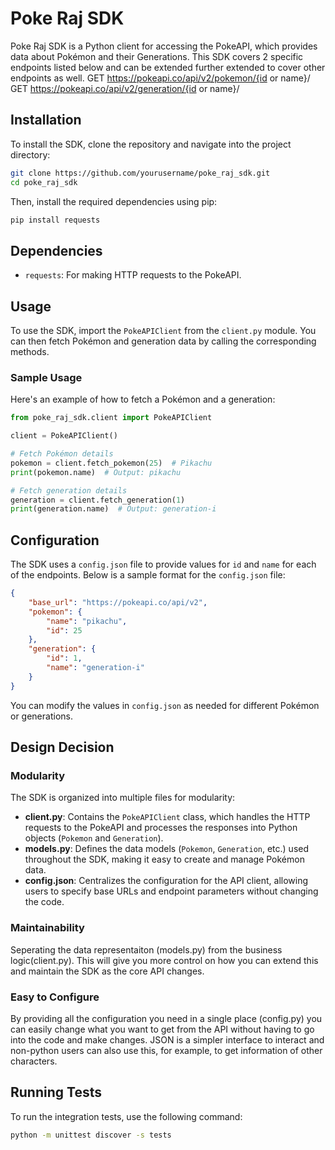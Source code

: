 # Poke Raj SDK

Poke Raj SDK is a Python client for accessing the PokeAPI, which provides data about Pokémon and their Generations. This SDK covers 2 specific endpoints listed below and can be extended further extended to cover other endpoints as well. 
GET https://pokeapi.co/api/v2/pokemon/{id or name}/
GET https://pokeapi.co/api/v2/generation/{id or name}/

## Installation

To install the SDK, clone the repository and navigate into the project directory:

```bash
git clone https://github.com/yourusername/poke_raj_sdk.git
cd poke_raj_sdk
```

Then, install the required dependencies using pip:

```bash
pip install requests
```

## Dependencies

- `requests`: For making HTTP requests to the PokeAPI.

## Usage

To use the SDK, import the `PokeAPIClient` from the `client.py` module. You can then fetch Pokémon and generation data by calling the corresponding methods.

### Sample Usage

Here's an example of how to fetch a Pokémon and a generation:

```python
from poke_raj_sdk.client import PokeAPIClient

client = PokeAPIClient()

# Fetch Pokémon details
pokemon = client.fetch_pokemon(25)  # Pikachu
print(pokemon.name)  # Output: pikachu

# Fetch generation details
generation = client.fetch_generation(1)
print(generation.name)  # Output: generation-i
```

## Configuration

The SDK uses a `config.json` file to provide values for `id` and `name` for each of the endpoints. Below is a sample format for the `config.json` file:

```json
{
    "base_url": "https://pokeapi.co/api/v2",
    "pokemon": {
        "name": "pikachu",
        "id": 25
    },
    "generation": {
        "id": 1,
        "name": "generation-i"
    }
}
```

You can modify the values in `config.json` as needed for different Pokémon or generations.

## Design Decision

### Modularity


The SDK is organized into multiple files for modularity:

- **client.py**: Contains the `PokeAPIClient` class, which handles the HTTP requests to the PokeAPI and processes the responses into Python objects (`Pokemon` and `Generation`).
- **models.py**: Defines the data models (`Pokemon`, `Generation`, etc.) used throughout the SDK, making it easy to create and manage Pokémon data.
- **config.json**: Centralizes the configuration for the API client, allowing users to specify base URLs and endpoint parameters without changing the code.

### Maintainability 
 Seperating the data representaiton (models.py) from the business logic(client.py). This will give you more control on how you can extend this and maintain the SDK as the core API changes.

### Easy to Configure
By providing all the configuration you need in a single place (config.py) you can easily change what you want to get from the API without having to go into the code and make changes. JSON is a simpler interface to interact and non-python users can also use this, for example, to get information of other characters.



## Running Tests

To run the integration tests, use the following command:

```bash
python -m unittest discover -s tests
```
